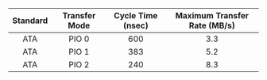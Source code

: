 |Standard	| Transfer Mode	| Cycle Time (nsec)	| Maximum Transfer Rate (MB/s)|
|:-------:|:-------------:|:-----------------:|:---------------------------:|
|ATA	| PIO 0	| 600	| 3.3 |
|ATA	| PIO 1	| 383	| 5.2 |
|ATA	| PIO 2	| 240	| 8.3 |